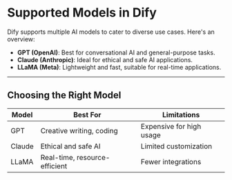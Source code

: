 # Supported Models in Dify

Dify supports multiple AI models to cater to diverse use cases. Here's an overview:

- **GPT (OpenAI)**: Best for conversational AI and general-purpose tasks.
- **Claude (Anthropic)**: Ideal for ethical and safe AI applications.
- **LLaMA (Meta)**: Lightweight and fast, suitable for real-time applications.

---

## Choosing the Right Model

| Model   | Best For                        | Limitations               |
|---------|---------------------------------|---------------------------|
| GPT     | Creative writing, coding       | Expensive for high usage  |
| Claude  | Ethical and safe AI            | Limited customization     |
| LLaMA   | Real-time, resource-efficient  | Fewer integrations        |
